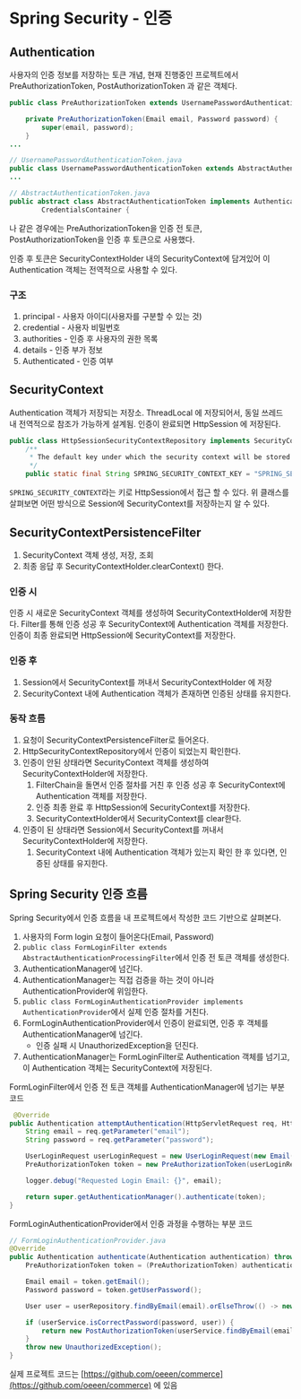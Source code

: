 # Spring Security - 인증

## Authentication

사용자의 인증 정보를 저장하는 토큰 개념, 현재 진행중인 프로젝트에서 PreAuthorizationToken, PostAuthorizationToken 과 같은 객체다.

```java
public class PreAuthorizationToken extends UsernamePasswordAuthenticationToken {

    private PreAuthorizationToken(Email email, Password password) {
        super(email, password);
    }
...

// UsernamePasswordAuthenticationToken.java
public class UsernamePasswordAuthenticationToken extends AbstractAuthenticationToken {
...

// AbstractAuthenticationToken.java
public abstract class AbstractAuthenticationToken implements Authentication,
		CredentialsContainer {
```

나 같은 경우에는 PreAuthorizationToken을 인증 전 토큰, PostAuthorizationToken을 인증 후 토큰으로 사용했다.

인증 후 토큰은 SecurityContextHolder 내의 SecurityContext에 담겨있어 이 Authentication 객체는 전역적으로 사용할 수 있다.

### 구조

1. principal - 사용자 아이디(사용자를 구분할 수 있는 것)
2. credential - 사용자 비밀번호
3. authorities - 인증 후 사용자의 권한 목록
4. details - 인증 부가 정보
5. Authenticated - 인증 여부

## SecurityContext

Authentication 객체가 저장되는 저장소. ThreadLocal 에 저장되어서, 동일 쓰레드 내 전역적으로 참조가 가능하게 설계됨. 인증이 완료되면 HttpSession 에 저장된다.

```java
public class HttpSessionSecurityContextRepository implements SecurityContextRepository {
	/**
	 * The default key under which the security context will be stored in the session.
	 */
	public static final String SPRING_SECURITY_CONTEXT_KEY = "SPRING_SECURITY_CONTEXT";
```

`SPRING_SECURITY_CONTEXT`라는 키로 HttpSession에서 접근 할 수 있다. 위 클래스를 살펴보면 어떤 방식으로 Session에 SecurityContext를 저장하는지 알 수 있다.

## SecurityContextPersistenceFilter

1. SecurityContext 객체 생성, 저장, 조회
2. 최종 응답 후 SecurityContextHolder.clearContext() 한다.

### 인증 시

인증 시 새로운 SecurityContext 객체를 생성하여 SecurityContextHolder에 저장한다. Filter를 통해 인증 성공 후 SecurityContext에 Authentication 객체를 저장한다. 인증이 최종 완료되면 HttpSession에 SecurityContext를 저장한다.

### 인증 후

1. Session에서 SecurityContext를 꺼내서 SecurityContextHolder 에 저장
2. SecurityContext 내에 Authentication 객체가 존재하면 인증된 상태를 유지한다.

### 동작 흐름

1. 요청이 SecurityContextPersistenceFilter로 들어온다.
2. HttpSecurityContextRepository에서 인증이 되었는지 확인한다.
3. 인증이 안된 상태라면 SecurityContext 객체를 생성하여 SecurityContextHolder에 저장한다.
    1. FilterChain을 돌면서 인증 절차를 거친 후 인증 성공 후 SecurityContext에 Authentication 객체를 저장한다.
    2. 인증 최종 완료 후 HttpSession에 SecurityContext를 저장한다.
    3. SecurityContextHolder에서 SecurityContext를 clear한다.
4. 인증이 된 상태라면 Session에서 SecurityContext를 꺼내서 SecurityContextHolder에 저장한다.
    1. SecurityContext 내에 Authentication 객체가 있는지 확인 한 후 있다면, 인증된 상태를 유지한다.

## Spring Security 인증 흐름

Spring Security에서 인증 흐름을 내 프로젝트에서 작성한 코드 기반으로 살펴본다.

1. 사용자의 Form login 요청이 들어온다(Email, Password)
2. `public class FormLoginFilter extends AbstractAuthenticationProcessingFilter`에서 인증 전 토큰 객체를 생성한다.
3. AuthenticationManager에 넘긴다.
4. AuthenticationManager는 직접 검증을 하는 것이 아니라 AuthenticationProvider에 위임한다.
5. `public class FormLoginAuthenticationProvider implements AuthenticationProvider`에서 실제 인증 절차를 거친다.
6. FormLoginAuthenticationProvider에서 인증이 완료되면, 인증 후 객체를 AuthenticationManager에 넘긴다.
    - 인증 실패 시 UnauthorizedException을 던진다.
7. AuthenticationManager는 FormLoginFilter로 Authentication 객체를 넘기고, 이 Authentication 객체는 SecurityContext에 저장된다.

FormLoginFilter에서 인증 전 토큰 객체를 AuthenticationManager에 넘기는 부분 코드

```java
 @Override
public Authentication attemptAuthentication(HttpServletRequest req, HttpServletResponse res) throws AuthenticationException, IOException, ServletException {
    String email = req.getParameter("email");
    String password = req.getParameter("password");

    UserLoginRequest userLoginRequest = new UserLoginRequest(new Email(email), new Password(password));
    PreAuthorizationToken token = new PreAuthorizationToken(userLoginRequest);

    logger.debug("Requested Login Email: {}", email);

    return super.getAuthenticationManager().authenticate(token);
}
```

FormLoginAuthenticationProvider에서 인증 과정을 수행하는 부분 코드

```java
// FormLoginAuthenticationProvider.java
@Override
public Authentication authenticate(Authentication authentication) throws AuthenticationException {
    PreAuthorizationToken token = (PreAuthorizationToken) authentication;

    Email email = token.getEmail();
    Password password = token.getUserPassword();

    User user = userRepository.findByEmail(email).orElseThrow(() -> new NotFoundUserException(email.getEmail()));

    if (userService.isCorrectPassword(password, user)) {
        return new PostAuthorizationToken(userService.findByEmail(email));
    }
    throw new UnauthorizedException();
}
```

실제 프로젝트 코드는 [https://github.com/oeeen/commerce](https://github.com/oeeen/commerce) 에 있음
